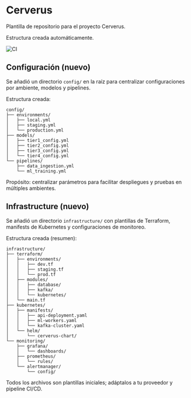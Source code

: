 # Cerverus

Plantilla de repositorio para el proyecto Cerverus.

Estructura creada automáticamente.

![CI](https://github.com/josetraderx/Cerverus/actions/workflows/ci.yml/badge.svg)

## Configuración (nuevo)

Se añadió un directorio `config/` en la raíz para centralizar configuraciones por ambiente, modelos y pipelines.

Estructura creada:

```
config/
├── environments/
│   ├── local.yml
│   ├── staging.yml
│   └── production.yml
├── models/
│   ├── tier1_config.yml
│   ├── tier2_config.yml
│   ├── tier3_config.yml
│   └── tier4_config.yml
└── pipelines/
	├── data_ingestion.yml
	└── ml_training.yml
```

Propósito: centralizar parámetros para facilitar despliegues y pruebas en múltiples ambientes.

## Infrastructure (nuevo)

Se añadió un directorio `infrastructure/` con plantillas de Terraform, manifests de Kubernetes y configuraciones de monitoreo.

Estructura creada (resumen):

```
infrastructure/
├── terraform/
│   ├── environments/
│   │   ├── dev.tf
│   │   ├── staging.tf
│   │   └── prod.tf
│   ├── modules/
│   │   ├── database/
│   │   ├── kafka/
│   │   └── kubernetes/
│   └── main.tf
├── kubernetes/
│   ├── manifests/
│   │   ├── api-deployment.yaml
│   │   ├── ml-workers.yaml
│   │   └── kafka-cluster.yaml
│   └── helm/
│       └── cerverus-chart/
└── monitoring/
    ├── grafana/
    │   └── dashboards/
    ├── prometheus/
    │   └── rules/
    └── alertmanager/
        └── config/
```

Todos los archivos son plantillas iniciales; adáptalos a tu proveedor y pipeline CI/CD.
